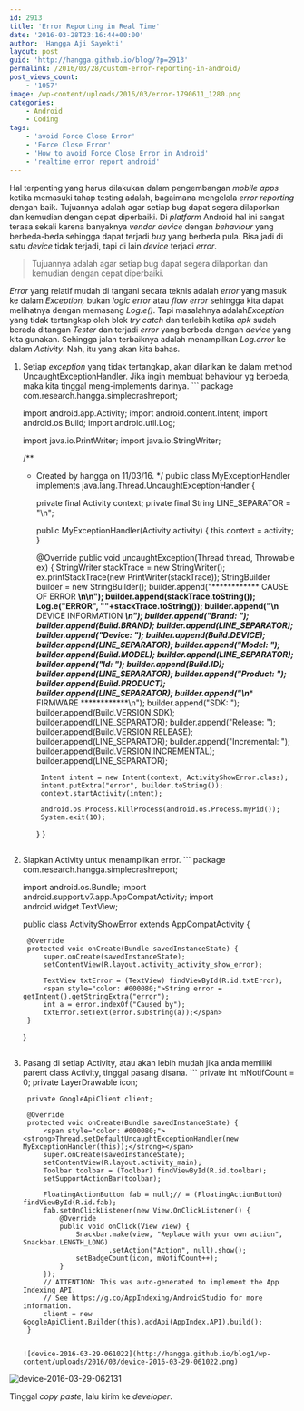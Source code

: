 ```yaml
---
id: 2913
title: 'Error Reporting in Real Time'
date: '2016-03-28T23:16:44+00:00'
author: 'Hangga Aji Sayekti'
layout: post
guid: 'http://hangga.github.io/blog/?p=2913'
permalink: /2016/03/28/custom-error-reporting-in-android/
post_views_count:
    - '1057'
image: /wp-content/uploads/2016/03/error-1790611_1280.png
categories:
    - Android
    - Coding
tags:
    - 'avoid Force Close Error'
    - 'Force Close Error'
    - 'How to avoid Force Close Error in Android'
    - 'realtime error report android'
---
```


Hal terpenting yang harus dilakukan dalam pengembangan *mobile apps* ketika memasuki tahap testing adalah, bagaimana mengelola *error reporting* dengan baik. Tujuannya adalah agar setiap bug dapat segera dilaporkan dan kemudian dengan cepat diperbaiki. Di *platform* Android hal ini sangat terasa sekali karena banyaknya *vendor device* dengan *behaviour* yang berbeda-beda sehingga dapat terjadi *bug* yang berbeda pula. Bisa jadi di satu *device* tidak terjadi, tapi di lain *device* terjadi *error*.

> Tujuannya adalah agar setiap bug dapat segera dilaporkan dan kemudian dengan cepat diperbaiki.

*Error* yang relatif mudah di tangani secara teknis adalah *error* yang masuk ke dalam *Exception,* bukan *logic error* atau *flow error* sehingga kita dapat melihatnya dengan memasang *Log.e()*. Tapi masalahnya adalah*Exception* yang tidak tertangkap oleh blok *try catch* dan terlebih ketika *apk* sudah berada ditangan *Tester* dan terjadi *error* yang berbeda dengan *device* yang kita gunakan. Sehingga jalan terbaiknya adalah menampilkan *Log.error* ke dalam *Activity*. Nah, itu yang akan kita bahas.

1. Setiap *exception* yang tidak tertangkap, akan dilarikan ke dalam method UncaughtExceptionHandler. Jika ingin membuat behaviour yg berbeda, maka kita tinggal meng-implements darinya. ```
    package com.research.hangga.simplecrashreport;
    
    import android.app.Activity;
    import android.content.Intent;
    import android.os.Build;
    import android.util.Log;
    
    import java.io.PrintWriter;
    import java.io.StringWriter;
    
    /**
     * Created by hangga on 11/03/16.
     */
    public class MyExceptionHandler implements
            java.lang.Thread.UncaughtExceptionHandler {
    
        private final Activity context;
        private final String LINE_SEPARATOR = "\n";
    
        public MyExceptionHandler(Activity activity) {
            this.context = activity;
        }
    
        @Override
        public void uncaughtException(Thread thread, Throwable ex) {
            StringWriter stackTrace = new StringWriter();
            ex.printStackTrace(new PrintWriter(stackTrace));
            StringBuilder builder = new StringBuilder();
            builder.append("************ CAUSE OF ERROR ************\n\n");
            builder.append(stackTrace.toString());
            Log.e("ERROR", ""+stackTrace.toString());
            builder.append("\n************ DEVICE INFORMATION ***********\n");
            builder.append("Brand: ");
            builder.append(Build.BRAND);
            builder.append(LINE_SEPARATOR);
            builder.append("Device: ");
            builder.append(Build.DEVICE);
            builder.append(LINE_SEPARATOR);
            builder.append("Model: ");
            builder.append(Build.MODEL);
            builder.append(LINE_SEPARATOR);
            builder.append("Id: ");
            builder.append(Build.ID);
            builder.append(LINE_SEPARATOR);
            builder.append("Product: ");
            builder.append(Build.PRODUCT);
            builder.append(LINE_SEPARATOR);
            builder.append("\n************ FIRMWARE ************\n");
            builder.append("SDK: ");
            builder.append(Build.VERSION.SDK);
            builder.append(LINE_SEPARATOR);
            builder.append("Release: ");
            builder.append(Build.VERSION.RELEASE);
            builder.append(LINE_SEPARATOR);
            builder.append("Incremental: ");
            builder.append(Build.VERSION.INCREMENTAL);
            builder.append(LINE_SEPARATOR);
    
            Intent intent = new Intent(context, ActivityShowError.class);
            intent.putExtra("error", builder.toString());
            context.startActivity(intent);
    
            android.os.Process.killProcess(android.os.Process.myPid());
            System.exit(10);
        }
    }
    ```
2. Siapkan Activity untuk menampilkan error. ```
    package com.research.hangga.simplecrashreport;
    
    import android.os.Bundle;
    import android.support.v7.app.AppCompatActivity;
    import android.widget.TextView;
    
    public class ActivityShowError extends AppCompatActivity {
    
        @Override
        protected void onCreate(Bundle savedInstanceState) {
            super.onCreate(savedInstanceState);
            setContentView(R.layout.activity_activity_show_error);
    
            TextView txtError = (TextView) findViewById(R.id.txtError);
            <span style="color: #000080;">String error = getIntent().getStringExtra("error");
            int a = error.indexOf("Caused by");
            txtError.setText(error.substring(a));</span>
        }
    }
    ```
3. Pasang di setiap Activity, atau akan lebih mudah jika anda memiliki parent class Activity, tinggal pasang disana. ```
        private int mNotifCount = 0;
        private LayerDrawable icon;
    
        private GoogleApiClient client;
    
        @Override
        protected void onCreate(Bundle savedInstanceState) {
            <span style="color: #000080;"><strong>Thread.setDefaultUncaughtExceptionHandler(new MyExceptionHandler(this));</strong></span>
            super.onCreate(savedInstanceState);
            setContentView(R.layout.activity_main);
            Toolbar toolbar = (Toolbar) findViewById(R.id.toolbar);
            setSupportActionBar(toolbar);
    
            FloatingActionButton fab = null;// = (FloatingActionButton) findViewById(R.id.fab);
            fab.setOnClickListener(new View.OnClickListener() {
                @Override
                public void onClick(View view) {
                    Snackbar.make(view, "Replace with your own action", Snackbar.LENGTH_LONG)
                            .setAction("Action", null).show();
                    setBadgeCount(icon, mNotifCount++);
                }
            });
            // ATTENTION: This was auto-generated to implement the App Indexing API.
            // See https://g.co/AppIndexing/AndroidStudio for more information.
            client = new GoogleApiClient.Builder(this).addApi(AppIndex.API).build();
        }
    ```
    
    ![device-2016-03-29-061022](http://hangga.github.io/blog1/wp-content/uploads/2016/03/device-2016-03-29-061022.png)

![device-2016-03-29-062131](http://hangga.github.io/blog1/wp-content/uploads/2016/03/device-2016-03-29-062131.png)

Tinggal *copy paste*, lalu kirim ke *developer*.